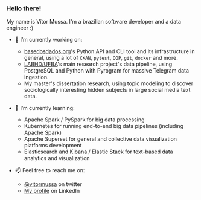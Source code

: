 ### Hello there!
My name is Vítor Mussa. I'm a brazilian software developer and a data engineer :)

- 🔭 I’m currently working on:
  - [basedosdados.org](https://basedosdados.org)'s Python API and CLI tool and its infrastructure in general, using a lot of `CKAN`, `pytest`, `OOP`, `git`, `docker` and more.
  - [LABHD/UFBA](https://labhd.ufba.br)'s main research project's data pipeline, using PostgreSQL and Python with Pyrogram for massive Telegram data ingestion.
  - My master's dissertation research, using topic modeling to discover sociologically interesting hidden subjects in large social media text data.

- 🌱 I’m currently learning:
  - Apache Spark / PySpark for big data processing
  - Kubernetes for running end-to-end big data pipelines (including Apache Spark)
  - Apache Superset for general and collective data visualization platforms development
  - Elasticsearch and Kibana / Elastic Stack for text-based data analytics and visualization

- 📫 Feel free to reach me on:
  - [@vitormussa](https://twitter.com/vitormussa) on twitter
  - [My profile](https://www.linkedin.com/in/vmussa/) on LinkedIn

<!--
**vmussa/vmussa** is a ✨ _special_ ✨ repository because its `README.md` (this file) appears on your GitHub profile.

Here are some ideas to get you started:

- 🔭 I’m currently working on ...
- 🌱 I’m currently learning ...
- 👯 I’m looking to collaborate on ...
- 🤔 I’m looking for help with ...
- 💬 Ask me about ...
- 📫 How to reach me: ...
- 😄 Pronouns: ...
- ⚡ Fun fact: ...
-->
